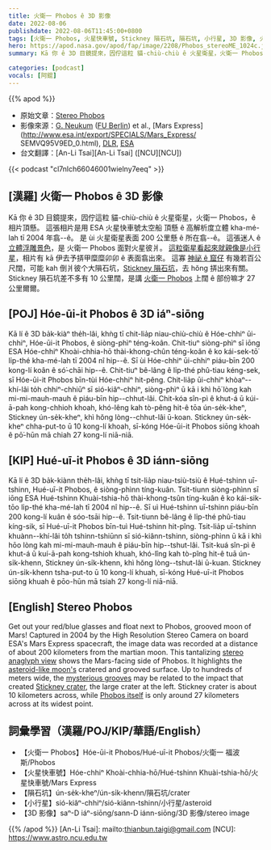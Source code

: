 ```yaml
---
title: 火衛一 Phobos ê 3D 影像
date: 2022-08-06
publishdate: 2022-08-06T11:45:00+0800
tags: [火衛一 Phobos, 火星快車號, Stickney 隕石坑, 隕石坑, 小行星, 3D 影像, 火星]
hero: https://apod.nasa.gov/apod/fap/image/2208/Phobos_stereoME_1024c.jpg
summary: Kā 你 ê 3D 目鏡提來，囥佇這粒 貓-chiù-chiù ê 火星衛星，火衛一 Phobos，ê 相片頂懸。

categories: [podcast]
vocals: [阿錕]
---
```


{{% apod %}}

- 原始文章：[Stereo Phobos](https://apod.nasa.gov/apod/ap220806.html)
- 影像來源：[G. Neukum](http://www.esa.int/esaSC/SEMGQOXLDMD_people_0_iv.html) ([FU Berlin](http://www.fu-berlin.de/)) et al., [Mars Express](http://www.esa.int/export/SPECIALS/Mars_Express/
SEMVQ95V9ED_0.html), [DLR](https://www.dlr.de/EN/organisation-dlr/dlr/dlr-at-a-glance.html), [ESA](http://www.esa.int/)
- 台文翻譯：[An-Li Tsai][An-Li Tsai] ([NCU][NCU])

{{< podcast "cl7nlch66046001wielny7eeq" >}}

## [漢羅] 火衛一 Phobos ê 3D 影像
Kā 你 ê 3D 目鏡提來，囥佇這粒 貓-chiù-chiù ê 火星衛星，火衛一 Phobos，ê 相片頂懸。
這張相片是用 ESA 火星快車號太空船 頂懸 ê 高解析度立體 kha-mé-lah tī 2004 年翕--ê。
是 ùi 火星衛星表面 200 公里懸 ê 所在翕--ê。
這張迷人 ê [立體浮雕景色][stereo anaglyph view]，是 火衛一 Phobos 面對火星彼爿。
[這粒衛星看起來就親像是小行星][asteroid-like moon's]，相片有 kā 伊去予挵甲糜糜卯卯 ê 表面翕出來。
這寡 [神祕 ê 窟仔][mysterious grooves] 有幾若百公尺闊，可能 kah 倒爿彼个大隕石坑，[Stickney 隕石坑][Stickney crater]，去 hŏng 挵出來有關。
Stickney 隕石坑差不多有 10 公里闊，是講 [火衛一 Phobos][Phobos itself t] 上闊 ê 部份嘛才 27 公里爾爾。

## [POJ] Hóe-ūi-it Phobos ê 3D iáⁿ-siōng
Kā lí ê 3D ba̍k-kiàⁿ the̍h-lâi, khǹg tī chit-lia̍p niau-chiù-chiù ê Hóe-chhiⁿ ūi-chhiⁿ, Hóe-ūi-it Phobos, ê siòng-phìⁿ téng-koân.
Chit-tiuⁿ siòng-phìⁿ sī iōng ESA Hóe-chhiⁿ Khoài-chhia-hō thài-khong-chûn téng-koân ê ko kái-sek-tō͘ li̍p-thé kha-mé-lah tī 2004 nî hip--ê.
Sī ùi Hóe-chhiⁿ ūi-chhiⁿ piáu-bīn 200 kong-lí koân ê só͘-chāi hip--ê.
Chit-tiuⁿ bê-lâng ê li̍p-thé phû-tiau kéng-sek, sī Hóe-ūi-it Phobos bīn-tùi Hóe-chhiⁿ hit-pêng.
Chit-lia̍p ūi-chhiⁿ khòaⁿ--khí-lâi to̍h chhiⁿ-chhiūⁿ sī sió-kiâⁿ-chhiⁿ, siòng-phìⁿ ū kā i khì hō͘ lòng kah mi-mi-mauh-mauh ê piáu-bīn hip--chhut-lâi.
Chit-kóa sîn-pì ê khut-á ū kúi-ā-pah kong-chhioh khoah, khó-lêng kah tò-pêng hit-ê tōa ún-se̍k-kheⁿ, Stickney ún-se̍k-kheⁿ, khì hŏng lòng--chhut-lâi ū-koan.
Stickney ún-se̍k-kheⁿ chha-put-to ū 10 kong-lí khoah, sī-kóng Hóe-ūi-it Phobos siōng khoah ê pō͘-hūn mā chiah 27 kong-lí niā-niā.


## [KIP] Hué-uī-it Phobos ê 3D iánn-siōng
Kā lí ê 3D ba̍k-kiànn the̍h-lâi, khǹg tī tsit-lia̍p niau-tsiù-tsiù ê Hué-tshinn uī-tshinn, Hué-uī-it Phobos, ê siòng-phìnn tíng-kuân.
Tsit-tiunn siòng-phìnn sī iōng ESA Hué-tshinn Khuài-tshia-hō thài-khong-tsûn tíng-kuân ê ko kái-sik-tōo li̍p-thé kha-mé-lah tī 2004 nî hip--ê.
Sī uì Hué-tshinn uī-tshinn piáu-bīn 200 kong-lí kuân ê sóo-tsāi hip--ê.
Tsit-tiunn bê-lâng ê li̍p-thé phû-tiau kíng-sik, sī Hué-uī-it Phobos bīn-tuì Hué-tshinn hit-pîng.
Tsit-lia̍p uī-tshinn khuànn--khí-lâi to̍h tshinn-tshiūnn sī sió-kiânn-tshinn, siòng-phìnn ū kā i khì hōo lòng kah mi-mi-mauh-mauh ê piáu-bīn hip--tshut-lâi.
Tsit-kuá sîn-pì ê khut-á ū kuí-ā-pah kong-tshioh khuah, khó-lîng kah tò-pîng hit-ê tuā ún-si̍k-khenn, Stickney ún-si̍k-khenn, khì hŏng lòng--tshut-lâi ū-kuan.
Stickney ún-si̍k-khenn tsha-put-to ū 10 kong-lí khuah, sī-kóng Hué-uī-it Phobos siōng khuah ê pōo-hūn mā tsiah 27 kong-lí niā-niā.

## [English] Stereo Phobos

Get out your red/blue glasses and float next to Phobos, grooved moon of Mars!
Captured in 2004 by the High Resolution Stereo Camera on board ESA's Mars Express spacecraft, the image data was recorded at a distance of about 200 kilometers from the martian moon.
This tantalizing [stereo anaglyph view][stereo anaglyph view] shows the Mars-facing side of Phobos.
It highlights the [asteroid-like moon's][asteroid-like moon's] cratered and grooved surface.
Up to hundreds of meters wide, the [mysterious grooves][mysterious grooves] may be related to the impact that created [Stickney crater][Stickney crater], the large crater at the left.
Stickney crater is about 10 kilometers across, while [Phobos itself][Phobos itself e] is only around 27 kilometers across at its widest point.

## 詞彙學習（漢羅/POJ/KIP/華語/English）
- 【火衛一 Phobos】Hóe-ūi-it Phobos/Hué-uī-it Phobos/火衛一 福波斯/Phobos
- 【火星快車號】Hóe-chhiⁿ Khoài-chhia-hō/Hué-tshinn Khuài-tshia-hō/火星快車號/Mars Express
- 【隕石坑】ún-se̍k-kheⁿ/ún-si̍k-khenn/隕石坑/crater
- 【小行星】sió-kiâⁿ-chhiⁿ/sió-kiânn-tshinn/小行星/asteroid
- 【3D 影像】saⁿ-D iáⁿ-siōng/sann-D iánn-siōng/3D 影像/stereo image


{{% /apod %}}
[An-Li Tsai]: mailto:thianbun.taigi@gmail.com
[NCU]: https://www.astro.ncu.edu.tw

[copyright]: https://apod.nasa.gov/apod/fap/lib/about_apod.html#srapply

[stereo anaglyph view]:http://www.esa.int/SPECIALS/Mars_Express/SEM21TVJD1E_1.html#subhead2
[asteroid-like moon's]:https://solarsystem.nasa.gov/moons/mars-moons/phobos/in-depth/
[mysterious grooves]:https://earthsky.org/space/new-evidence-supports-theory-to-explain-odd-grooves-on-mars-moon-phobos/
[Stickney crater]:https://apod.nasa.gov/apod/ap180505.html
[Phobos itself e]:https://apod.nasa.gov/apod/ap220703.html
[Phobos itself t]:https://apod.tw/daily/20220703/
